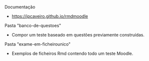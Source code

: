 Documentação

* https://jpcaveiro.github.io/rmdmoodle

Pasta "banco-de-questoes"

* Compor um teste baseado em questões previamente construídas.

Pasta "exame-em-ficheirounico"

* Exemplos de ficheiros Rmd contendo todo um teste Moodle.

